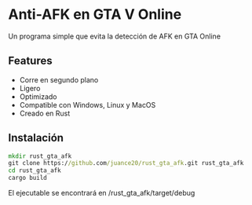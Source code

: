 
# Anti-AFK en GTA V Online

Un programa simple que evita la detección de AFK en GTA Online


## Features

- Corre en segundo plano
- Ligero
- Optimizado
- Compatible con Windows, Linux y MacOS
- Creado en Rust


## Instalación

```cmd
mkdir rust_gta_afk
git clone https://github.com/juance20/rust_gta_afk.git rust_gta_afk
cd rust_gta_afk
cargo build
```
El ejecutable se encontrará en /rust_gta_afk/target/debug
    
